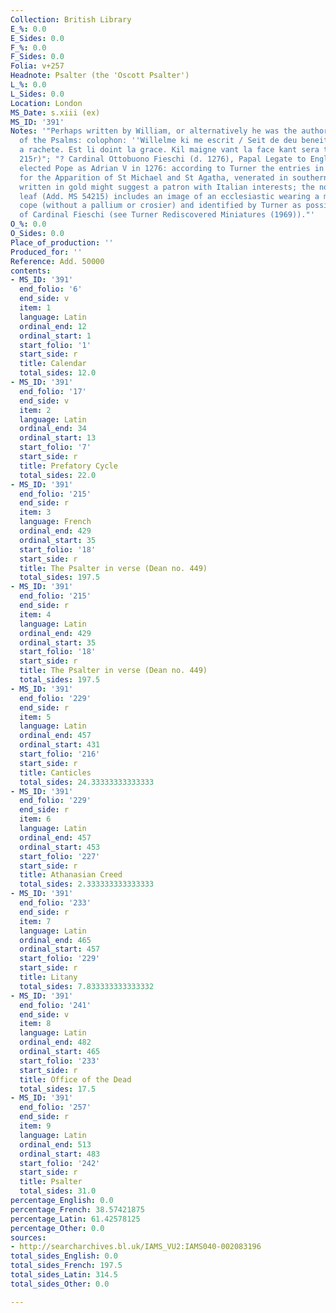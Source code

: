 ```yaml
---
Collection: British Library
E_%: 0.0
E_Sides: 0.0
F_%: 0.0
F_Sides: 0.0
Folia: v+257
Headnote: Psalter (the 'Oscott Psalter')
L_%: 0.0
L_Sides: 0.0
Location: London
MS_Date: s.xiii (ex)
MS_ID: '391'
Notes: '"Perhaps written by William, or alternatively he was the author of the paraphrase
  of the Psalms: colophon: ''Willelme ki me escrit / Seit de deu beneit / Kil nul
  a rachete. Est li doint la grace. Kil maigne vant la face kant sera trepasse'' (f.
  215r)"; "? Cardinal Ottobuono Fieschi (d. 1276), Papal Legate to England (1265-1268),
  elected Pope as Adrian V in 1276: according to Turner the entries in the calendar
  for the Apparition of St Michael and St Agatha, venerated in southern Italy, both
  written in gold might suggest a patron with Italian interests; the now detached
  leaf (Add. MS 54215) includes an image of an ecclesiastic wearing a mitre and a
  cope (without a pallium or crosier) and identified by Turner as possible portrait
  of Cardinal Fieschi (see Turner Rediscovered Miniatures (1969))."'
O_%: 0.0
O_Sides: 0.0
Place_of_production: ''
Produced_for: ''
Reference: Add. 50000
contents:
- MS_ID: '391'
  end_folio: '6'
  end_side: v
  item: 1
  language: Latin
  ordinal_end: 12
  ordinal_start: 1
  start_folio: '1'
  start_side: r
  title: Calendar
  total_sides: 12.0
- MS_ID: '391'
  end_folio: '17'
  end_side: v
  item: 2
  language: Latin
  ordinal_end: 34
  ordinal_start: 13
  start_folio: '7'
  start_side: r
  title: Prefatory Cycle
  total_sides: 22.0
- MS_ID: '391'
  end_folio: '215'
  end_side: r
  item: 3
  language: French
  ordinal_end: 429
  ordinal_start: 35
  start_folio: '18'
  start_side: r
  title: The Psalter in verse (Dean no. 449)
  total_sides: 197.5
- MS_ID: '391'
  end_folio: '215'
  end_side: r
  item: 4
  language: Latin
  ordinal_end: 429
  ordinal_start: 35
  start_folio: '18'
  start_side: r
  title: The Psalter in verse (Dean no. 449)
  total_sides: 197.5
- MS_ID: '391'
  end_folio: '229'
  end_side: r
  item: 5
  language: Latin
  ordinal_end: 457
  ordinal_start: 431
  start_folio: '216'
  start_side: r
  title: Canticles
  total_sides: 24.33333333333333
- MS_ID: '391'
  end_folio: '229'
  end_side: r
  item: 6
  language: Latin
  ordinal_end: 457
  ordinal_start: 453
  start_folio: '227'
  start_side: r
  title: Athanasian Creed
  total_sides: 2.333333333333333
- MS_ID: '391'
  end_folio: '233'
  end_side: r
  item: 7
  language: Latin
  ordinal_end: 465
  ordinal_start: 457
  start_folio: '229'
  start_side: r
  title: Litany
  total_sides: 7.833333333333332
- MS_ID: '391'
  end_folio: '241'
  end_side: v
  item: 8
  language: Latin
  ordinal_end: 482
  ordinal_start: 465
  start_folio: '233'
  start_side: r
  title: Office of the Dead
  total_sides: 17.5
- MS_ID: '391'
  end_folio: '257'
  end_side: r
  item: 9
  language: Latin
  ordinal_end: 513
  ordinal_start: 483
  start_folio: '242'
  start_side: r
  title: Psalter
  total_sides: 31.0
percentage_English: 0.0
percentage_French: 38.57421875
percentage_Latin: 61.42578125
percentage_Other: 0.0
sources:
- http://searcharchives.bl.uk/IAMS_VU2:IAMS040-002083196
total_sides_English: 0.0
total_sides_French: 197.5
total_sides_Latin: 314.5
total_sides_Other: 0.0

---
```

